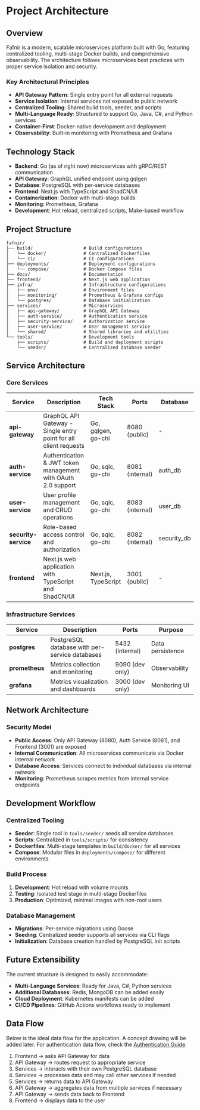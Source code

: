 # Project Architecture

## Overview

Fafnir is a modern, scalable microservices platform built with Go, featuring centralized tooling, multi-stage Docker builds, and comprehensive observability. The architecture follows microservices best practices with proper service isolation and security.

### Key Architectural Principles
- **API Gateway Pattern**: Single entry point for all external requests
- **Service Isolation**: Internal services not exposed to public network
- **Centralized Tooling**: Shared build tools, seeder, and scripts
- **Multi-Language Ready**: Structured to support Go, Java, C#, and Python services
- **Container-First**: Docker-native development and deployment
- **Observability**: Built-in monitoring with Prometheus and Grafana

## Technology Stack
- **Backend**: Go (as of right now) microservices with gRPC/REST communication
- **API Gateway**: GraphQL unified endpoint using gqlgen
- **Database**: PostgreSQL with per-service databases
- **Frontend**: Next.js with TypeScript and ShadCN/UI
- **Containerization**: Docker with multi-stage builds
- **Monitoring**: Prometheus, Grafana
- **Development**: Hot reload, centralized scripts, Make-based workflow

## Project Structure

```
fafnir/
├── build/                   # Build configurations
│   └── docker/              # Centralized Dockerfiles
│   └── ci/                  # CI configurations
├── deployments/             # Deployment configurations
│   └── compose/             # Docker Compose files
├── docs/                    # Documentation
├── frontend/                # Next.js web application
├── infra/                   # Infrastructure configurations
│   ├── env/                 # Environment files
│   ├── monitoring/          # Prometheus & Grafana configs
│   └── postgres/            # Database initialization
├── services/                # Microservices
│   ├── api-gateway/         # GraphQL API Gateway
│   ├── auth-service/        # Authentication service
│   ├── security-service/    # Authorization service
│   ├── user-service/        # User management service
│   └── shared/              # Shared libraries and utilities
└── tools/                   # Development tools
    ├── scripts/             # Build and deployment scripts
    └── seeder/              # Centralized database seeder
```

## Service Architecture

### Core Services

| Service              | Description                                                      | Tech Stack          | Ports           | Database    |
|----------------------|------------------------------------------------------------------|---------------------|-----------------|-------------|
| **api-gateway**      | GraphQL API Gateway - Single entry point for all client requests | Go, gqlgen, go-chi  | 8080 (public)   | -           |
| **auth-service**     | Authentication & JWT token management with OAuth 2.0 support     | Go, sqlc, go-chi    | 8081 (internal) | auth_db     |
| **user-service**     | User profile management and CRUD operations                      | Go, sqlc, go-chi    | 8083 (internal) | user_db     |
| **security-service** | Role-based access control and authorization                      | Go, sqlc, go-chi    | 8082 (internal) | security_db |
| **frontend**         | Next.js web application with TypeScript and ShadCN/UI            | Next.js, TypeScript | 3001 (public)   | -           |

### Infrastructure Services

| Service           | Description                                    | Ports           | Purpose              |
|-------------------|------------------------------------------------|-----------------|----------------------|
| **postgres**      | PostgreSQL database with per-service databases | 5432 (internal) | Data persistence     |
| **prometheus**    | Metrics collection and monitoring              | 9090 (dev only) | Observability        |
| **grafana**       | Metrics visualization and dashboards           | 3000 (dev only) | Monitoring UI        |

## Network Architecture

### Security Model
- **Public Access**: Only API Gateway (8080), Auth Service (8081), and Frontend (3001) are exposed
- **Internal Communication**: All microservices communicate via Docker internal network
- **Database Access**: Services connect to individual databases via internal network
- **Monitoring**: Prometheus scrapes metrics from internal service endpoints

## Development Workflow

### Centralized Tooling
- **Seeder**: Single tool in `tools/seeder/` seeds all service databases
- **Scripts**: Centralized in `tools/scripts/` for consistency
- **Dockerfiles**: Multi-stage templates in `build/docker/` for all services
- **Compose**: Modular files in `deployments/compose/` for different environments

### Build Process
1. **Development**: Hot reload with volume mounts
2. **Testing**: Isolated test stage in multi-stage Dockerfiles
3. **Production**: Optimized, minimal images with non-root users

### Database Management
- **Migrations**: Per-service migrations using Goose
- **Seeding**: Centralized seeder supports all services via CLI flags
- **Initialization**: Database creation handled by PostgreSQL init scripts

## Future Extensibility

The current structure is designed to easily accommodate:
- **Multi-Language Services**: Ready for Java, C#, Python services
- **Additional Databases**: Redis, MongoDB can be added easily
- **Cloud Deployment**: Kubernetes manifests can be added
- **CI/CD Pipelines**: GitHub Actions workflows ready to implement

## Data Flow
Below is the ideal data flow for the application. A concept drawing will be added later. For authentication data flow, check the [Authentication Guide](./authentication.md).
1. Frontend → asks API Gateway for data
2. API Gateway → routes request to appropriate service
3. Services → interacts with their own PostgreSQL database
4. Services → processes data and may call other services if needed
5. Services → returns data to API Gateway
6. API Gateway → aggregates data from multiple services if necessary
7. API Gateway → sends data back to Frontend
8. Frontend → displays data to the user
